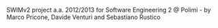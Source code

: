 SWIMv2 project a.a. 2012/2013 for Software Engineering 2 @ Polimi - by Marco Pricone, Davide Venturi and Sebastiano Rustico